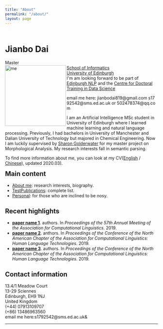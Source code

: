 ```yaml
---
title: "About"
permalink: "/about/"
layout: page
---
```

<html lang="en">
<head>
    <meta charset="UTF-8">
    <title>Homepage</title>
</head>
<body>
<!--<div class="photo" style="float: left; margin-right: 1.5em;  padding-bottom: 2ex;"><h1><a href=""></a></h1></div>-->
<div style="float: left; padding-top: 1ex;  max-width: 65ex">
<h1>Jianbo Dai</h1>

<p>Master<br>
<img src="../assets/photo.jpg" alt="me" width="200" align ="left">
<a href="http://www.inf.ed.ac.uk/">School of Informatics</a><br>
<a href="http://www.ed.ac.uk/">University of Edinburgh</a><br>
I'm am looking forward to be part of <a href="http://edinburghnlp.inf.ed.ac.uk/">Edinburgh NLP</a> and the <a href="http://datascience.inf.ed.ac.uk/">Centre for Doctoral Training in Data Science</a> </p>

<p>
<b></b>
email&nbsp;me&nbsp;here:&nbsp;jianbodai819@gmail.com&nbsp;s1792542@sms.ed.ac.uk&nbsp;or&nbsp;502478374@qq.com
</p>
<p>
I am an Artificial Intelligence MSc student in University of Edinburgh where I learned machine learning and natural language processing. Previously, I had bachelors in University of Manchester and Dalian University of Technology but majored in Chemical Engineering.
Now I am luckily supervised by <a href="http://homepages.inf.ed.ac.uk/sgwater/">Sharon Golderwater</a> for my master project on Morphological Analysis. My research interests fall in semantic parsing.

To find more information about me, you can look at my CV(<a href="https://github.com/1e0ndavid/1e0ndavid.github.io/blob/master/assets/CV/CV_EN_1_1.pdf">English</a> / <a href="https://github.com/1e0ndavid/1e0ndavid.github.io/blob/master/assets/CV/CV_CN_1_0.pdf">Chinese</a>), updated 2020.03).
</p>

</div>

<div style="clear: left;">

<h2>Main content</h2>

<p>
</p><ul>
<li><a href="research.html">About me</a>: research interests, biography.</li>
<li><a href="./test.html">TestPublications</a>: complete list.</li>
<li><a href="personal.html">Personal</a>: for those who are inclined to be nosy.</li>
</ul>
<p></p>

<h2>Recent highlights</h2>

<p>
  </p><ul>
    <li>
      <a href="papers/acl19-pastTense.pdf"><b>paper name 1</b></a>.&nbsp;authors.
	In <i>Proceedings of the 57th Annual Meeting of the Association for Computational Linguistics</i>.  2019.
</li>
<li>
<a href="papers/naacl19-sp2txtPretraining.pdf"><b>paper name 2</b></a>.&nbsp;anthors.
	In <i>Proceedings of the Conference of the North American Chapter of the Association for Computational Linguistics: Human Language Technologies</i>.  2019.
</li>
<li>
  <a href="papers/naacl19-lematusSemiSup.pdf"><b>paper name 3</b></a>.&nbsp;authors.
	In <i>Proceedings of the Conference of the North American Chapter of the Association for Computational Linguistics: Human Language Technologies</i>.  2019.
</li>
</ul>
<p></p>

<h2>Contact information</h2>

<p>
13.4/1 Meadow Court<br>
13-29 Sciennes<br>
Edinburgh, EH9 1NJ<br>
United Kingdom<br>
(+44) 07913109707<br>
(+86) 13486963560<br>
email&nbsp;me&nbsp;here:s1792542@sms.ed.ac.uk&
</p>
<hr>

<font size="-1">
<!-- hhmts start -->
<!--Last modified: Mon Aug 15 17:31:26 BST 2011-->
<!-- hhmts end -->
</font>
</div>

</body>
</html>